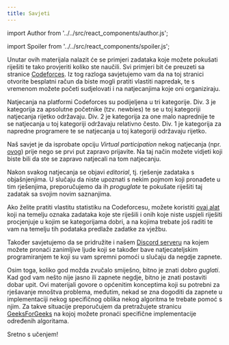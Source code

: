 ```yaml
---
title: Savjeti
---
```


import Author from '../../src/react_components/author.js';

import Spoiler from '../../src/react_components/spoiler.js';

<Author authorName='Ivan Vlahov' githubUsername='vlahovivan'/>

Unutar ovih materijala nalazit će se primjeri zadataka koje možete pokušati riješiti te tako provjeriti koliko ste naučili. Svi primjeri bit će preuzeti sa stranice [Codeforces](https://codeforces.com). Iz tog razloga savjetujemo vam da na toj stranici otvorite besplatni račun da biste mogli pratiti vlastiti napredak, te s vremenom možete početi sudjelovati i na natjecanjima koje oni organiziraju.

Natjecanja na platformi Codeforces su podijeljena u tri kategorije. Div. 3 je kategorija za apsolutne početnike (tzv. newbies) te se u toj kategoriji natjecanja rijetko održavaju. Div. 2 je kategorija za one malo naprednije te se natjecanja u toj kategoriji održavaju relativno često. Div. 1 je kategorija za napredne programere te se natjecanja u toj kategoriji održavaju rijetko. 

Naš savjet je da isprobate opciju _Virtual participation_ nekog natjecanja (npr. [ovog](https://codeforces.com/contest/1462)) prije nego se prvi put zapravo prijavite. Na taj način možete vidjeti koji biste bili da ste se zapravo natjecali na tom natjecanju.

Nakon svakog natjecanja se objavi _editorial_, tj. rješenje zadataka s objašnjenjima. U slučaju da niste upoznati s nekim pojmom koji pronađete u tim rješenjima, preporučujemo da ih _proguglate_ te pokušate riješiti taj zadatak sa svojim novim saznanjima.

Ako želite pratiti vlastitu statistiku na Codeforcesu, možete koristiti [ovaj alat](https://recommender.codedrills.io/) koji na temelju oznaka zadataka koje ste riješili i onih koje niste uspjeli riješiti procjenjuje u kojim se kategorijama dobri, a na kojima trebate još raditi te vam na temelju tih podataka predlaže zadatke za vježbu.

Također savjetujemo da se pridružite i našem [Discord serveru](https://discord.gg/K37UZmzdMf) na kojem možete pronaći zanimljive ljude koji se također bave natjecateljskim programiranjem te koji su vam spremni pomoći u slučaju da negdje zapnete.

Osim toga, koliko god možda zvučalo smiješno, bitno je znati dobro _guglati_. Kad god vam nešto nije jasno ili zapnete negdje, bitno je znati postaviti dobar upit. Ovi materijali govore o općenitim konceptima koji su potrebni za rješavanje mnoštva problema, međutim, nekad se zna dogoditi da zapnete u implementaciji nekog specifičnog oblika nekog algoritma te trebate pomoć s njim. Za takve situacije preporučujem da pretražujete stranicu [GeeksForGeeks](https://www.geeksforgeeks.org/) na kojoj možete pronaći specifične implementacije određenih algoritama.


Sretno s učenjem!


